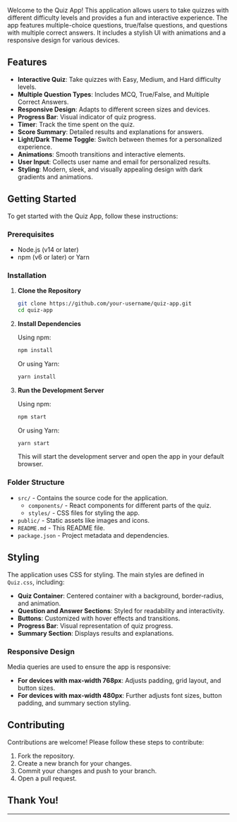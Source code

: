 


Welcome to the Quiz App! This application allows users to take quizzes with different difficulty levels and provides a fun and interactive experience. The app features multiple-choice questions, true/false questions, and questions with multiple correct answers. It includes a stylish UI with animations and a responsive design for various devices.

## Features

- **Interactive Quiz**: Take quizzes with Easy, Medium, and Hard difficulty levels.
- **Multiple Question Types**: Includes MCQ, True/False, and Multiple Correct Answers.
- **Responsive Design**: Adapts to different screen sizes and devices.
- **Progress Bar**: Visual indicator of quiz progress.
- **Timer**: Track the time spent on the quiz.
- **Score Summary**: Detailed results and explanations for answers.
- **Light/Dark Theme Toggle**: Switch between themes for a personalized experience.
- **Animations**: Smooth transitions and interactive elements.
- **User Input**: Collects user name and email for personalized results.
- **Styling**: Modern, sleek, and visually appealing design with dark gradients and animations.

## Getting Started

To get started with the Quiz App, follow these instructions:

### Prerequisites

- Node.js (v14 or later)
- npm (v6 or later) or Yarn

### Installation

1. **Clone the Repository**

   ```bash
   git clone https://github.com/your-username/quiz-app.git
   cd quiz-app
   ```

2. **Install Dependencies**

   Using npm:

   ```bash
   npm install
   ```

   Or using Yarn:

   ```bash
   yarn install
   ```

3. **Run the Development Server**

   Using npm:

   ```bash
   npm start
   ```

   Or using Yarn:

   ```bash
   yarn start
   ```

   This will start the development server and open the app in your default browser.

### Folder Structure

- `src/` - Contains the source code for the application.
  - `components/` - React components for different parts of the quiz.
  - `styles/` - CSS files for styling the app.
- `public/` - Static assets like images and icons.
- `README.md` - This README file.
- `package.json` - Project metadata and dependencies.

## Styling

The application uses CSS for styling. The main styles are defined in `Quiz.css`, including:

- **Quiz Container**: Centered container with a background, border-radius, and animation.
- **Question and Answer Sections**: Styled for readability and interactivity.
- **Buttons**: Customized with hover effects and transitions.
- **Progress Bar**: Visual representation of quiz progress.
- **Summary Section**: Displays results and explanations.

### Responsive Design

Media queries are used to ensure the app is responsive:

- **For devices with max-width 768px**: Adjusts padding, grid layout, and button sizes.
- **For devices with max-width 480px**: Further adjusts font sizes, button padding, and summary section styling.

## Contributing

Contributions are welcome! Please follow these steps to contribute:

1. Fork the repository.
2. Create a new branch for your changes.
3. Commit your changes and push to your branch.
4. Open a pull request.

## Thank You!


---